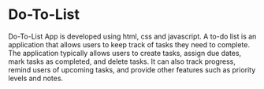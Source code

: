 # Do-To-List
Do-To-List App is developed using html, css and javascript.
A to-do list is an application that allows users to keep track of tasks they need to complete. The application typically allows users to create tasks, assign due dates, mark tasks as completed, and delete tasks. It can also track progress, remind users of upcoming tasks, and provide other features such as priority levels and notes.
